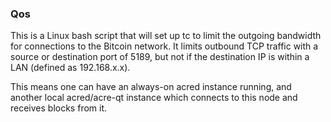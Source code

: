 ### Qos ###

This is a Linux bash script that will set up tc to limit the outgoing bandwidth for connections to the Bitcoin network. It limits outbound TCP traffic with a source or destination port of 5189, but not if the destination IP is within a LAN (defined as 192.168.x.x).

This means one can have an always-on acred instance running, and another local acred/acre-qt instance which connects to this node and receives blocks from it.

